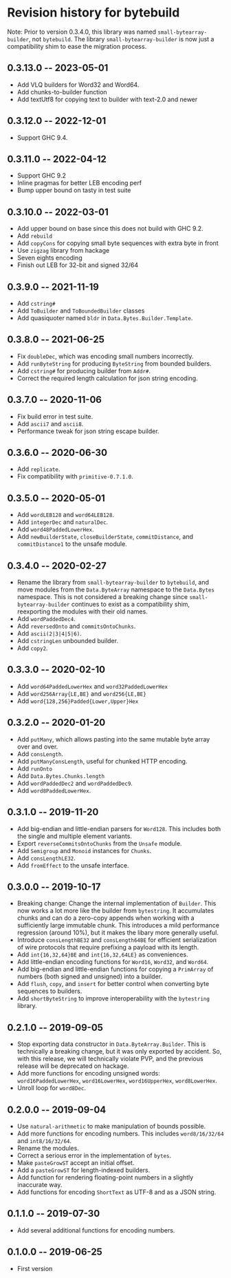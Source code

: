 # Revision history for bytebuild

Note: Prior to version 0.3.4.0, this library was named
`small-bytearray-builder`, not `bytebuild`. The library
`small-bytearray-builder` is now just a compatibility shim
to ease the migration process.

## 0.3.13.0 -- 2023-05-01

* Add VLQ builders for Word32 and Word64.
* Add chunks-to-builder function
* Add textUtf8 for copying text to builder with text-2.0 and newer

## 0.3.12.0 -- 2022-12-01

* Support GHC 9.4.

## 0.3.11.0 -- 2022-04-12

* Support GHC 9.2
* Inline pragmas for better LEB encoding perf
* Bump upper bound on tasty in test suite

## 0.3.10.0 -- 2022-03-01

* Add upper bound on base since this does not build with GHC 9.2.
* Add `rebuild`
* Add `copyCons` for copying small byte sequences with extra byte in front
* Use `zigzag` library from hackage
* Seven eights encoding
* Finish out LEB for 32-bit and signed 32/64

## 0.3.9.0 -- 2021-11-19

* Add `cstring#`
* Add `ToBuilder` and `ToBoundedBuilder` classes
* Add quasiquoter named `bldr` in `Data.Bytes.Builder.Template`.

## 0.3.8.0 -- 2021-06-25

* Fix `doubleDec`, which was encoding small numbers incorrectly.
* Add `runByteString` for producing `ByteString` from bounded builders.
* Add `cstring#` for producing builder from `Addr#`.
* Correct the required length calculation for json string encoding.

## 0.3.7.0 -- 2020-11-06

* Fix build error in test suite.
* Add `ascii7` and `ascii8`.
* Performance tweak for json string escape builder.

## 0.3.6.0 -- 2020-06-30

* Add `replicate`.
* Fix compatibility with `primitive-0.7.1.0`.

## 0.3.5.0 -- 2020-05-01

* Add `wordLEB128` and `word64LEB128`.
* Add `integerDec` and `naturalDec`.
* Add `word48PaddedLowerHex`.
* Add `newBuilderState`, `closeBuilderState`, `commitDistance`, and
  `commitDistance1` to the unsafe module.

## 0.3.4.0 -- 2020-02-27

* Rename the library from `small-bytearray-builder` to `bytebuild`, and
  move modules from the `Data.ByteArray` namespace to the `Data.Bytes`
  namespace. This is not considered a breaking change since
  `small-bytearray-builder` continues to exist as a compatibility shim,
  reexporting the modules with their old names.
* Add `wordPaddedDec4`.
* Add `reversedOnto` and `commitsOntoChunks`.
* Add `ascii(2|3|4|5|6)`.
* Add `cstringLen` unbounded builder.
* Add `copy2`.

## 0.3.3.0 -- 2020-02-10

* Add `word64PaddedLowerHex` and `word32PaddedLowerHex`
* Add `word256Array{LE,BE}` and `word256{LE,BE}`
* Add `word{128,256}Padded{Lower,Upper}Hex`

## 0.3.2.0 -- 2020-01-20

* Add `putMany`, which allows pasting into the same mutable byte
  array over and over.
* Add `consLength`.
* Add `putManyConsLength`, useful for chunked HTTP encoding.
* Add `runOnto`
* Add `Data.Bytes.Chunks.length`
* Add `wordPaddedDec2` and `wordPaddedDec9`.
* Add `word8PaddedLowerHex`.

## 0.3.1.0 -- 2019-11-20

* Add big-endian and little-endian parsers for `Word128`. This includes
  both the single and multiple element variants.
* Export `reverseCommitsOntoChunks` from the `Unsafe` module.
* Add `Semigroup` and `Monoid` instances for `Chunks`.
* Add `consLengthLE32`.
* Add `fromEffect` to the unsafe interface.

## 0.3.0.0 -- 2019-10-17

* Breaking change: Change the internal implementation of `Builder`. This
  now works a lot more like the builder from `bytestring`. It accumulates
  chunks and can do a zero-copy appends when working with a sufficiently
  large immutable chunk. This introduces a mild performance regression
  (around 10%), but it makes the libary more generally useful.
* Introduce `consLengthBE32` and `consLength64BE` for efficient serialization
  of wire protocols that require prefixing a payload with its length.
* Add `int{16,32,64}BE` and `int{16,32,64LE}` as conveniences.
* Add little-endian encoding functions for `Word16`, `Word32`, and `Word64`.
* Add big-endian and little-endian functions for copying a
  `PrimArray` of numbers (both signed and unsigned) into a builder.
* Add `flush`, `copy`, and `insert` for better control when
  converting byte sequences to builders.
* Add `shortByteString` to improve interoperability with the
  `bytestring` library. 

## 0.2.1.0 -- 2019-09-05

* Stop exporting data constructor in `Data.ByteArray.Builder`.
  This is technically a breaking change, but it was only
  exported by accident. So, with this release, we will technically
  violate PVP, and the previous release will be deprecated on hackage.
* Add more functions for encoding unsigned words: `word16PaddedLowerHex`,
  `word16LowerHex`, `word16UpperHex`, `word8LowerHex`.
* Unroll loop for `word8Dec`.

## 0.2.0.0 -- 2019-09-04

* Use `natural-arithmetic` to make manipulation of bounds possible.
* Add more functions for encoding numbers. This includes
  `word8/16/32/64` and `int8/16/32/64`.
* Rename the modules.
* Correct a serious error in the implementation of `bytes`.
* Make `pasteGrowST` accept an initial offset.
* Add a `pasteGrowST` for length-indexed builders.
* Add function for rendering floating-point numbers in a slightly
  inaccurate way.
* Add functions for encoding `ShortText` as UTF-8 and as a JSON string.

## 0.1.1.0 -- 2019-07-30

* Add several additional functions for encoding numbers.

## 0.1.0.0 -- 2019-06-25

* First version
